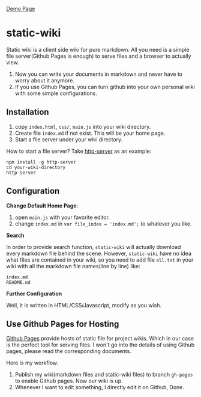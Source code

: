 [Demo Page](http://lotabout.me/static-wiki/)

# static-wiki

Static wiki is a client side wiki for pure markdown. All you need is a simple file
server(Github Pages is enough) to serve files and a browser to actually view.

1. Now you can write your documents in markdown and never have to worry about it
   anymore.
2. If you use Github Pages, you can turn github into your own personal wiki
   with some simple configurations.

## Installation

1. copy `index.html`, `css/`, `main.js` into your wiki directory.
2. Create file `index.md` if not exist. This will be your home page.
3. Start a file server under your wiki directory.

How to start a file server? Take
[http-server](https://www.npmjs.com/package/http-server) as an example:

```
npm install -g http-server
cd your-wiki-directory
http-server
```

## Configuration

**Change Default Home Page**:

1. open `main.js` with your favorite editor.
2. change `index.md` in `var file_index = 'index.md';` to whatever you like.

**Search**

In order to provide search function, `static-wiki` will actually download
every markdown file behind the scene. However, `static-wiki` have no idea what
files are contained in your wiki, so you need to add file `all.txt` in your
wiki with all the markdown file names(line by line) like:

```
index.md
README.md
```

**Further Configuration**

Well, it is written in HTML/CSS/Javascript, modify as you wish.

## Use Github Pages for Hosting

[Github Pages](https://pages.github.com/) provide hosts of static file for
project wikis. Which in our case is the perfect tool for serving files. I
won't go into the details of using Github pages, please read the corresponding
documents.

Here is my workflow.

1. Publish my wiki(markdown files and static-wiki files) to branch `gh-pages`
   to enable Github pages. Now our wiki is up.
2. Whenever I want to edit something, I directly edit it on Github, Done.

